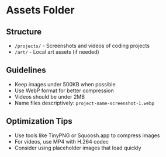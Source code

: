 # Assets Folder

## Structure
- `/projects/` - Screenshots and videos of coding projects
- `/art/` - Local art assets (if needed)

## Guidelines
- Keep images under 500KB when possible
- Use WebP format for better compression
- Videos should be under 2MB
- Name files descriptively: `project-name-screenshot-1.webp`

## Optimization Tips
- Use tools like TinyPNG or Squoosh.app to compress images
- For videos, use MP4 with H.264 codec
- Consider using placeholder images that load quickly